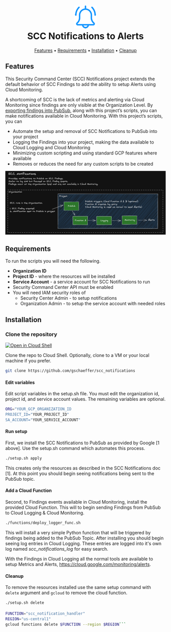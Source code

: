<h1 align="center">
<img src="img/alert1b.png" alt="SCC Alerts">
<br>SCC Notifications to Alerts
</h1>
<p align="center">
  <a href="#features">Features</a> •
  <a href="#requirements">Requirements</a> • 
  <a href="#installation">Installation</a> •
  <a href="#cleanup">Cleanup</a>
</p>


## Features

This Security Command Center (SCC) Notifications project extends the default behavior of SCC Findings to add the ability to setup Alerts using Cloud Monitoring.

A shortcoming of SCC is the lack of metrics and alerting via Cloud Monitoring since findings are only visible at the Organization Level. By [exporting findings into PubSub](https://cloud.google.com/security-command-center/docs/how-to-notifications), along with this project’s scripts, you can make notifications available in Cloud Monitoring. With this project’s scripts, you can

- Automate the setup and removal of SCC Notifications to PubSub into your project
- Logging the Findings into your project, making the data available to Cloud Logging and Cloud Monitoring
- Minimizing custom scripting and using standard GCP features where available
- Removes or reduces the need for any custom scripts to be created

![diagram](img/scc_notifications.png)

## Requirements

To run the scripts you will need the following.

- **Organization ID**
- **Project ID** - where the resources will be installed
- **Service Account** - a service account for SCC Notifications to run
- Security Command Center API must be enabled
- You will need IAM security roles of 
  - Security Center Admin - to setup notifications
  - Organization Admin - to setup the service account with needed roles

## Installation

### Clone the repository 

[![Open in Cloud Shell](https://gstatic.com/cloudssh/images/open-btn.svg)](https://ssh.cloud.google.com/cloudshell/editor?cloudshell_git_repo=https%3A%2F%2Fgithub.com%2Fgschaeffer%2Fscc_alerts&cloudshell_git_branch=main)

Clone the repo to Cloud Shell.
Optionally, clone to a VM or your local machine if you prefer.
```bash
git clone https://github.com/gschaeffer/scc_notifications
```

#### Edit variables

Edit script variables in the setup.sh file. You must edit the organization id, project id, and service account values. The remaining variables are optional.

```bash
ORG="YOUR_GCP_ORGANIZATION_ID
PROJECT_ID="YOUR_PROJECT_ID"
SA_ACCOUNT="YOUR_SERVICE_ACCOUNT"
```

#### Run setup

First, we install the SCC Notifications to PubSub as provided by Google [1 above].  Use the setup.sh command which automates this process.

```bash
./setup.sh apply
```

This creates only the resources as described in the SCC Notifications doc [1]. At this point you should begin seeing notifications being sent to the PubSub topic.

#### Add a Cloud Function

Second, to Findings events available in Cloud Monitoring, install the provided Cloud Function. This will  to begin sending Findings from PubSub to Cloud Logging & Cloud Monitoring.

```bash
./functions/deploy_logger_func.sh
```

This will install a very simple Python function that will be triggered by findings being added to the PubSub Topic. After installing you should begin seeing log entries in Cloud Logging. These entries are logged into it's own log named *scc_notifications_log* for easy search. 

With the Findings in Cloud Logging all the normal tools are available to setup Metrics and Alerts, https://cloud.google.com/monitoring/alerts. 

#### Cleanup

To remove the resources installed use the same setup command with `delete` argument and `gcloud` to remove the cloud function.

```bash
./setup.sh delete

FUNCTION="scc_notification_handler"
REGION="us-central1"
gcloud functions delete $FUNCTION --region $REGION```

```

```

```